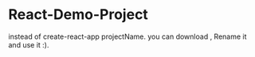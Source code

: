 # React-Demo-Project
instead of create-react-app projectName. you can download , Rename it and use it :).
